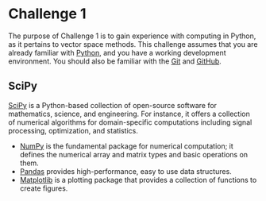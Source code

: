 # Challenge 1
The purpose of Challenge 1 is to gain experience with computing in Python, as it pertains to vector space methods.
This challenge assumes that you are already familiar with [Python](https://www.python.org/), and you have a working development environment.
You should also be familiar with the [Git](https://git-scm.com/) and [GitHub](https://github.com/).

## SciPy
[SciPy](https://scipy.org/) is a Python-based collection of open-source software for mathematics, science, and engineering.
For instance, it offers a collection of numerical algorithms for domain-specific computations including signal processing, optimization, and statistics.
 * [NumPy](http://www.numpy.org/) is the fundamental package for numerical computation; it defines the numerical array and matrix types and basic operations on them.
 * [Pandas](http://pandas.pydata.org/) provides high-performance, easy to use data structures.
 * [Matplotlib](https://matplotlib.org/) is a plotting package that provides a collection of functions to create figures.

